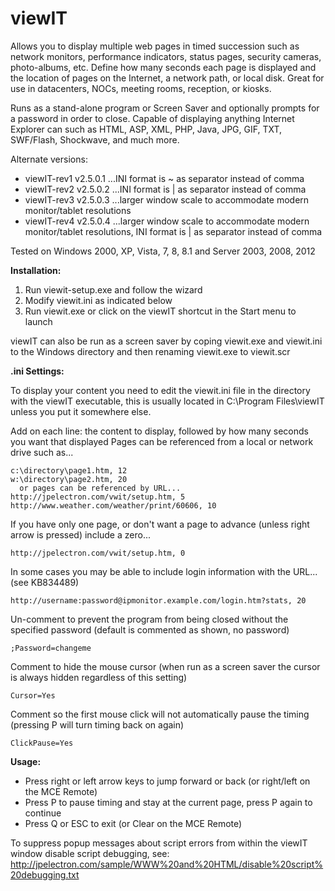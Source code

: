 # viewIT
Allows you to display multiple web pages in timed succession such as network monitors, performance indicators, status pages, security cameras, photo-albums, etc. Define how many seconds each page is displayed and the location of pages on the Internet, a network path, or local disk. Great for use in datacenters, NOCs, meeting rooms, reception, or kiosks.
 
Runs as a stand-alone program or Screen Saver and optionally prompts for a password in order to close. Capable of displaying anything Internet Explorer can such as HTML, ASP, XML, PHP, Java, JPG, GIF, TXT, SWF/Flash, Shockwave, and much more.

Alternate versions:

 - viewIT-rev1 v2.5.0.1 ...INI format is ~ as separator instead of comma
 - viewIT-rev2 v2.5.0.2 ...INI format is | as separator instead of comma
 - viewIT-rev3 v2.5.0.3 ...larger window scale to accommodate modern monitor/tablet resolutions
 - viewIT-rev4 v2.5.0.4 ...larger window scale to accommodate modern monitor/tablet resolutions, INI format is | as separator instead of comma

Tested on Windows 2000, XP, Vista, 7, 8, 8.1 and Server 2003, 2008, 2012

<b>Installation:</b>

1) Run viewit-setup.exe and follow the wizard
2) Modify viewit.ini as indicated below
3) Run viewit.exe or click on the viewIT shortcut in the Start menu to launch

viewIT can also be run as a screen saver by coping viewit.exe and viewit.ini to the Windows directory and then renaming viewit.exe to viewit.scr

<b>.ini Settings:</b>

To display your content you need to edit the viewit.ini file in the directory with the viewIT executable, this is usually located in C:\Program Files\viewIT unless you put it somewhere else.

Add on each line: the content to display, followed by how many seconds you want that displayed
Pages can be referenced from a local or network drive such as...

    c:\directory\page1.htm, 12
    w:\directory\page2.htm, 20
      or pages can be referenced by URL...
    http://jpelectron.com/vwit/setup.htm, 5
    http://www.weather.com/weather/print/60606, 10

If you have only one page, or don't want a page to advance (unless right arrow is pressed) include a zero...

    http://jpelectron.com/vwit/setup.htm, 0

In some cases you may be able to include login information with the URL... (see KB834489)

    http://username:password@ipmonitor.example.com/login.htm?stats, 20

Un-comment to prevent the program from being closed without the specified password (default is commented as shown, no password)

    ;Password=changeme

Comment to hide the mouse cursor (when run as a screen saver the cursor is always hidden regardless of this setting)

    Cursor=Yes

Comment so the first mouse click will not automatically pause the timing (pressing P will turn timing back on again)

    ClickPause=Yes

<b>Usage:</b>

- Press right or left arrow keys to jump forward or back (or right/left on the MCE Remote)
- Press P to pause timing and stay at the current page, press P again to continue
- Press Q or ESC to exit (or Clear on the MCE Remote)

To suppress popup messages about script errors from within the viewIT window disable script debugging, see: http://jpelectron.com/sample/WWW%20and%20HTML/disable%20script%20debugging.txt
